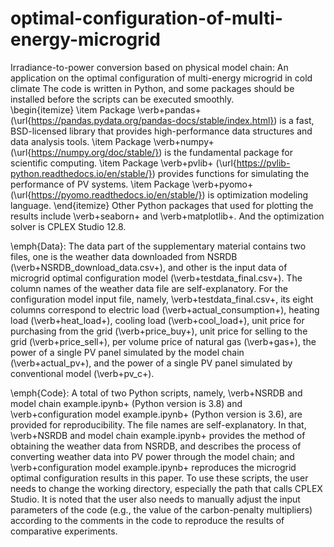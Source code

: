 # optimal-configuration-of-multi-energy-microgrid
Irradiance-to-power conversion based on physical model chain: An application on the optimal configuration of multi-energy microgrid in cold climate
The code is written in Python, and some packages should be installed before the scripts can be executed smoothly.  
\begin{itemize}
  \item Package \verb+pandas+ (\url{https://pandas.pydata.org/pandas-docs/stable/index.html}) is a fast, BSD-licensed library that provides high-performance data structures and data analysis tools.
  \item Package \verb+numpy+ (\url{https://numpy.org/doc/stable/}) is the fundamental package for scientific computing.
  \item Package \verb+pvlib+ (\url{https://pvlib-python.readthedocs.io/en/stable/}) provides functions for simulating the performance of PV systems.
  \item Package \verb+pyomo+ (\url{https://pyomo.readthedocs.io/en/stable/}) is optimization modeling language.
\end{itemize}
Other Python packages that used for plotting the results include \verb+seaborn+ and \verb+matplotlib+. And the optimization solver is CPLEX Studio 12.8.

\emph{Data}: The data part of the supplementary material contains two files, one is the weather data downloaded from NSRDB (\verb+NSRDB_download_data.csv+), and other is the input data of microgrid optimal configuration model (\verb+testdata_final.csv+). The column names of the weather data file are self-explanatory. For the configuration model input file, namely, \verb+testdata_final.csv+, its eight columns correspond to electric load (\verb+actual_consumption+), heating load (\verb+heat_load+), cooling load (\verb+cool_load+), unit price for purchasing from the grid (\verb+price_buy+), unit price for selling to the grid (\verb+price_sell+), per volume price of natural gas (\verb+gas+), the power of a single PV panel simulated by the model chain (\verb+actual_pv+), and the power of a single PV panel simulated by conventional model (\verb+pv_c+). 

\emph{Code}: A total of two Python scripts, namely, \verb+NSRDB and model chain example.ipynb+ (Python version is 3.8) and \verb+configuration model example.ipynb+ (Python version is 3.6), are provided for reproducibility. The file names are self-explanatory. In that, \verb+NSRDB and model chain example.ipynb+ provides the method of obtaining the weather data from NSRDB, and describes the process of converting weather data into PV power through the model chain; and \verb+configuration model example.ipynb+ reproduces the microgrid optimal configuration results in this paper. To use these scripts, the user needs to change the working directory, especially the path that calls CPLEX Studio. It is noted that the user also needs to manually adjust the input parameters of the code (e.g., the value of the carbon-penalty multipliers) according to the comments in the code to reproduce the results of comparative experiments. 
